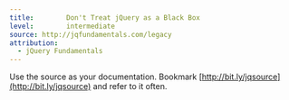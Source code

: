 ```yaml
---
title:        Don't Treat jQuery as a Black Box
level:        intermediate
source: http://jqfundamentals.com/legacy
attribution: 
  - jQuery Fundamentals
---
```


Use the source as your documentation. Bookmark
[http://bit.ly/jqsource](http://bit.ly/jqsource) and refer to it often.
